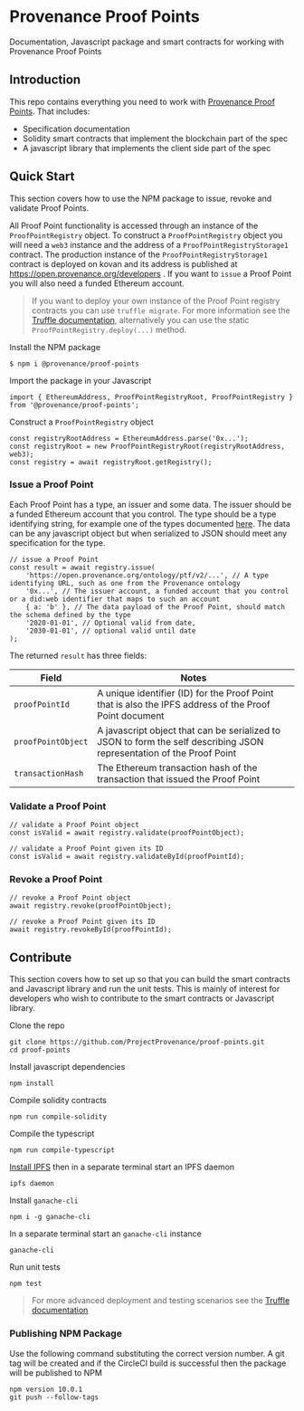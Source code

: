 # Provenance Proof Points

Documentation, Javascript package and smart contracts for working with Provenance Proof Points

## Introduction

This repo contains everything you need to work with [Provenance Proof Points](https://open.provenance.org/proof-points). That includes:

- Specification documentation
- Solidity smart contracts that implement the blockchain part of the spec
- A javascript library that implements the client side part of the spec

## Quick Start

This section covers how to use the NPM package to issue, revoke and validate Proof Points.

All Proof Point functionality is accessed through an instance of the `ProofPointRegistry` object. To construct a `ProofPointRegistry` object you will need a `web3` instance and the address of a `ProofPointRegistryStorage1` contract. The production instance of the `ProofPointRegistryStorage1` contract is deployed on kovan and its address is published at https://open.provenance.org/developers . If you want to `issue` a Proof Point you will also need a funded Ethereum account.

> If you want to deploy your own instance of the Proof Point registry contracts you can use `truffle migrate`. For more information see the [Truffle documentation](https://www.trufflesuite.com/docs), alternatively you
can use the static `ProofPointRegistry.deploy(...)` method.

Install the NPM package

```
$ npm i @provenance/proof-points
```

Import the package in your Javascript

```
import { EthereumAddress, ProofPointRegistryRoot, ProofPointRegistry } from '@provenance/proof-points';
```

Construct a `ProofPointRegistry` object

```
const registryRootAddress = EthereumAddress.parse('0x...');
const registryRoot = new ProofPointRegistryRoot(registryRootAddress, web3);
const registry = await registryRoot.getRegistry();
```

### Issue a Proof Point

Each Proof Point has a type, an issuer and some data. The issuer should be a funded Ethereum account that you control. The type should be a type identifying string, for example one of the types documented [here](https://open.provenance.org/developers/specification/). The data can be any javascript object but when serialized to JSON should meet any specification for the type.

```
// issue a Proof Point
const result = await registry.issue(
    'https://open.provenance.org/ontology/ptf/v2/...', // A type identifying URL, such as one from the Provenance ontology
    '0x...', // The issuer account, a funded account that you control or a did:web identifier that maps to such an account
    { a: 'b' }, // The data payload of the Proof Point, should match the schema defined by the type
    '2020-01-01', // Optional valid from date,
    '2030-01-01', // optional valid until date
);
```

The returned `result` has three fields:

| Field | Notes |
|-------|-------|
| `proofPointId` | A unique identifier (ID) for the Proof Point that is also the IPFS address of the Proof Point document |
| `proofPointObject` | A javascript object that can be serialized to JSON to form the self describing JSON representation of the Proof Point |
| `transactionHash` | The Ethereum transaction hash of the transaction that issued the Proof Point |

### Validate a Proof Point

```
// validate a Proof Point object
const isValid = await registry.validate(proofPointObject);

// validate a Proof Point given its ID
const isValid = await registry.validateById(proofPointId);
```

### Revoke a Proof Point

```
// revoke a Proof Point object
await registry.revoke(proofPointObject);

// revoke a Proof Point given its ID
await registry.revokeById(proofPointId);
```

## Contribute

This section covers how to set up so that you can build the smart contracts and Javascript library and run the unit tests. This is mainly of interest for developers who wish to contribute to the smart contracts or Javascript library.

Clone the repo

```
git clone https://github.com/ProjectProvenance/proof-points.git 
cd proof-points
```

Install javascript dependencies

```
npm install
```

Compile solidity contracts

```
npm run compile-solidity
```

Compile the typescript

```
npm run compile-typescript
```

[Install IPFS](https://docs.ipfs.io/guides/guides/install/) then in a separate terminal start an IPFS daemon

```
ipfs daemon
```

Install `ganache-cli`

```
npm i -g ganache-cli
```

In a separate terminal start an `ganache-cli` instance

```
ganache-cli
```

Run unit tests

```
npm test
```

> For more advanced deployment and testing scenarios see the [Truffle documentation](https://www.trufflesuite.com/docs)

### Publishing NPM Package

Use the following command substituting the correct version number. A git tag will be created and if the CircleCI build is successful then the package will be published to NPM

```
npm version 10.0.1
git push --follow-tags
```




